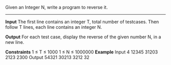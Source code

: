 Given an Integer N, write a program to reverse it.
<hr>

**Input**
The first line contains an integer T, total number of testcases. Then follow T lines, each line contains an integer N.

**Output**
For each test case, display the reverse of the given number N, in a new line.

**Constraints**
1 ≤ T ≤ 1000
1 ≤ N ≤ 1000000
**Example**
Input
4
12345
31203
2123
2300
Output
54321
30213
3212
32
